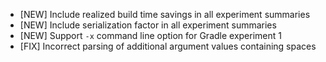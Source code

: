 - [NEW] Include realized build time savings in all experiment summaries
- [NEW] Include serialization factor in all experiment summaries
- [NEW] Support `-x` command line option for Gradle experiment 1
- [FIX] Incorrect parsing of additional argument values containing spaces
